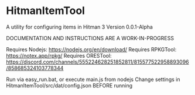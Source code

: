 # HitmanItemTool
 A utility for configuring items in Hitman 3
 Version 0.0.1-Alpha
 
DOCUMENTATION AND INSTRUCTIONS ARE A WORK-IN-PROGRESS

Requires Nodejs: https://nodejs.org/en/download/
Requires RPKGTool: https://notex.app/rpkg/
Requires ORESTool: https://discord.com/channels/555224628251852811/815577522958893096/858685324103778344

Run via easy_run.bat, or execute main.js from nodejs
Change settings in HitmanItemTool/src/dat/config.json BEFORE running